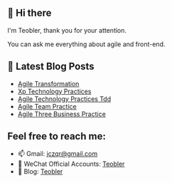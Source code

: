 ## 👋 Hi there

I'm Teobler, thank you for your attention.

You can ask me everything about agile and front-end.

## 📕 Latest Blog Posts
<!-- BLOG-POST-LIST:START -->
- [Agile Transformation](https://teobler.com/posts/20210309-agile-transformation)
- [Xp Technology Practices](https://teobler.com/posts/https://teobler.com/posts/20210228-xp-technology-practices)
- [Agile Technology Practices Tdd](https://teobler.com/posts/https://teobler.com/posts/https://teobler.com/posts/20210221-agile-technology-practices-tdd)
- [Agile Team Practice](https://teobler.com/posts/https://teobler.com/posts/https://teobler.com/posts/https://teobler.com/posts/20210214-agile-team-practice)
- [Agile Three Business Practice](https://teobler.com/posts/https://teobler.com/posts/https://teobler.com/posts/https://teobler.com/posts/https://teobler.com/posts/20210207-agile-three-business-practice)
<!-- BLOG-POST-LIST:END -->

## Feel free to reach me:

- 📫 Gmail: jczqr@gmail.com
- 💬 WeChat Official Accounts: [Teobler](https://teobler.com/shanyuan.jpeg)
- 🔭 Blog: [Teobler](https://teobler.com)
